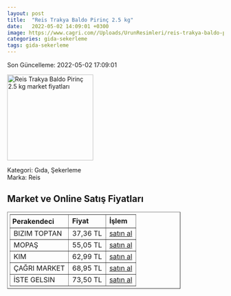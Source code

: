 ```yaml
---
layout: post
title:  "Reis Trakya Baldo Pirinç 2.5 kg"
date:   2022-05-02 14:09:01 +0300
image: https://www.cagri.com//Uploads/UrunResimleri/reis-trakya-baldo-pirinc-2.5-kg-f392.jpg
categories: gida-sekerleme
tags: gida-sekerleme
---
```


Son Güncelleme: 2022-05-02 17:09:01

<img src="https://www.cagri.com//Uploads/UrunResimleri/reis-trakya-baldo-pirinc-2.5-kg-f392.jpg" width="200" alt="Reis Trakya Baldo Pirinç 2.5 kg market fiyatları" />

Kategori: Gıda, Şekerleme
<br />
Marka: Reis

<h2>Market ve Online Satış Fiyatları</h2>

<table border="1" style="padding: 5px;width:80%;">
  <tr>
    <td style="padding: 5px;"><strong>Perakendeci</strong></td>
    <td><strong>Fiyat</strong></td>
    <td><strong>İşlem</strong></td>
  </tr>
  <tr>
              <td title="Bizim Toptan">BIZIM TOPTAN</td>
              <td>37,36 TL</td>
              <td><a title="Bizim Toptan" target="_blank" href="https://www.bizimtoptan.com.tr/reis-baldo-pirinc-2-5-kg">satın al</a></td>
            </tr><tr>
              <td title="Mopaş">MOPAŞ</td>
              <td>55,05 TL</td>
              <td><a title="Mopaş" target="_blank" href="https://www.mopas.com.tr/hunkar-osmancik-pirinc-25-kg/p/105696">satın al</a></td>
            </tr><tr>
              <td title="Kim">KIM</td>
              <td>62,99 TL</td>
              <td><a title="Kim" target="_blank" href="https://www.kimgeldi.com/reis-pirinc-trakya-baldo-2500-gr">satın al</a></td>
            </tr><tr>
              <td title="Çağrı Market">ÇAĞRI MARKET</td>
              <td>68,95 TL</td>
              <td><a title="Çağrı Market" target="_blank" href="https://www.cagri.com/reis-trakya-baldo-pirinc-2-5-kg">satın al</a></td>
            </tr><tr>
              <td title="İste Gelsin">İSTE GELSIN</td>
              <td>73,50 TL</td>
              <td><a title="İste Gelsin" target="_blank" href="https://www.istegelsin.com/urun/reis-trakya-baldo-pirinc-25-kg_RIS40-AD">satın al</a></td>
            </tr>
</table>
